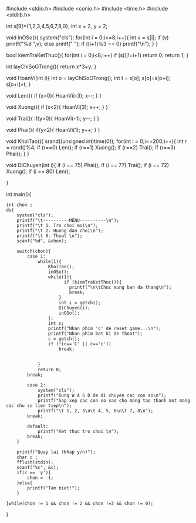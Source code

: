 #include <stdio.h>
#include <conio.h>
#include <time.h>
#include <stdlib.h>

int s[9]={1,2,3,4,5,6,7,8,0};
int x = 2, y = 2;

void inOSo(){
    system("cls");
    for(int i = 0;i<=8;i++){
        int v = s[i];
        if (v)
            printf("%d ",v);
        else
            printf("  ");
        if ((i+1)%3 == 0)
            printf("\n");
    }
}

bool kiemTraKetThuc(){
    for(int i = 0;i<8;i++)
        if (s[i]!=i+1)
            return 0;
    return 1;
}

int layChiSoOTrong(){
    return x*3+y;
}

void HoanVi(int i){
    int o = layChiSoOTrong();
    int t = s[o];
    s[o]=s[o+i];
    s[o+i]=t;
}

void Len(){
    if (x>0){
        HoanVi(-3);
        x--;
    }
}

void Xuong(){
    if (x<2){
        HoanVi(3);
        x++;
    }
}

void Trai(){
    if(y>0){
        HoanVi(-1);
        y--;
    }
}


void Phai(){
    if(y<2){
        HoanVi(1);
        y++;
    }
}




void KhoiTao(){
    srand((unsigned int)time(0));
    for(int i = 0;i<=200;i++){
        int r = rand()%4;
        if (r==0) Len();
        if (r==1) Xuong();
        if (r==2) Trai();
        if (r==3) Phai();
    }
}

void DiChuyen(int i){
    if (i == 75) Phai();
    if (i == 77) Trai();
    if (i == 72) Xuong();
    if (i == 80) Len();

}

int main(){
	
	int chon ;
	do{
		system("cls");
		printf("\t----------MENU----------\n");
		printf("\t 1. Tro choi moi\n");
		printf("\t 2. Huong dan choi\n");
		printf("\t 0. Thoat \n");
		scanf("%d", &chon);
		
		switch(chon){
			case 1:
			    while(1){
			        KhoiTao();
			        inOSo();
			        while(1){
			              if (kiemTraKetThuc()){
			                printf("\n\tChuc mung ban da thang\n");
			                break; 
			            }
			            int i = getch();
			            DiChuyen(i);
			            inOSo();
			        };
			        int c;
			        printf("Nhan phim 'c' de reset game...\n");
			        printf("Nhan phim bat ki de thoat");
			        c = getch();
			        if (!(c=='C' || c=='c'))
			            break;
			        

			    }
			    return 0;
			break;
			
			case 2:
				system("cls");
				printf("Dung W A S D de di chuyen cac con so\n");
				printf("Sap xep cac con so sao cho mang tao thanh mot mang cac chu so lien tiep\n");
				printf("\t 1, 2, 3\n\t 4, 5, 6\n\t 7, 8\n");
			break;
			
			default:
				printf("Ket thuc tro choi \n");
			break;
		}
	
		printf("Quay lai (Nhap y/n)");
		char c ;
		fflush(stdin);
		scanf("%c", &c);
		if(c == 'y'){
			chon = -1;
		}else{
			printf("Tam biet!");
		}
		  
	}while(chon != 1 && chon != 2 && chon !=3 && chon != 0);

}


